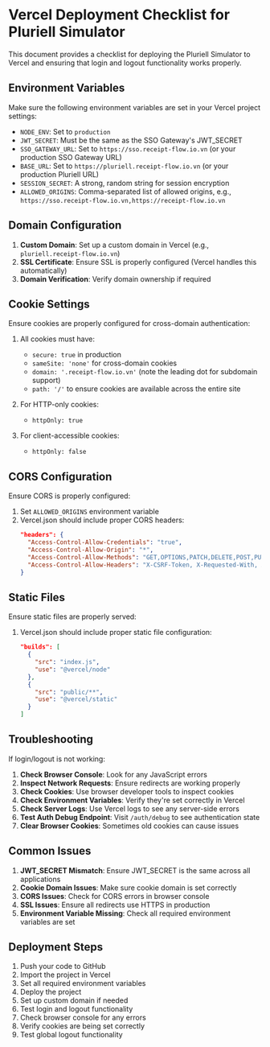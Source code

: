 # Vercel Deployment Checklist for Pluriell Simulator

This document provides a checklist for deploying the Pluriell Simulator to Vercel and ensuring that login and logout functionality works properly.

## Environment Variables

Make sure the following environment variables are set in your Vercel project settings:

- `NODE_ENV`: Set to `production`
- `JWT_SECRET`: Must be the same as the SSO Gateway's JWT_SECRET
- `SSO_GATEWAY_URL`: Set to `https://sso.receipt-flow.io.vn` (or your production SSO Gateway URL)
- `BASE_URL`: Set to `https://pluriell.receipt-flow.io.vn` (or your production Pluriell URL)
- `SESSION_SECRET`: A strong, random string for session encryption
- `ALLOWED_ORIGINS`: Comma-separated list of allowed origins, e.g., `https://sso.receipt-flow.io.vn,https://receipt-flow.io.vn`

## Domain Configuration

1. **Custom Domain**: Set up a custom domain in Vercel (e.g., `pluriell.receipt-flow.io.vn`)
2. **SSL Certificate**: Ensure SSL is properly configured (Vercel handles this automatically)
3. **Domain Verification**: Verify domain ownership if required

## Cookie Settings

Ensure cookies are properly configured for cross-domain authentication:

1. All cookies must have:
   - `secure: true` in production
   - `sameSite: 'none'` for cross-domain cookies
   - `domain: '.receipt-flow.io.vn'` (note the leading dot for subdomain support)
   - `path: '/'` to ensure cookies are available across the entire site

2. For HTTP-only cookies:
   - `httpOnly: true`

3. For client-accessible cookies:
   - `httpOnly: false`

## CORS Configuration

Ensure CORS is properly configured:

1. Set `ALLOWED_ORIGINS` environment variable
2. Vercel.json should include proper CORS headers:
   ```json
   "headers": {
     "Access-Control-Allow-Credentials": "true",
     "Access-Control-Allow-Origin": "*",
     "Access-Control-Allow-Methods": "GET,OPTIONS,PATCH,DELETE,POST,PUT",
     "Access-Control-Allow-Headers": "X-CSRF-Token, X-Requested-With, Accept, Accept-Version, Content-Length, Content-MD5, Content-Type, Date, X-Api-Version, Authorization"
   }
   ```

## Static Files

Ensure static files are properly served:

1. Vercel.json should include proper static file configuration:
   ```json
   "builds": [
     {
       "src": "index.js",
       "use": "@vercel/node"
     },
     {
       "src": "public/**",
       "use": "@vercel/static"
     }
   ]
   ```

## Troubleshooting

If login/logout is not working:

1. **Check Browser Console**: Look for any JavaScript errors
2. **Inspect Network Requests**: Ensure redirects are working properly
3. **Check Cookies**: Use browser developer tools to inspect cookies
4. **Check Environment Variables**: Verify they're set correctly in Vercel
5. **Check Server Logs**: Use Vercel logs to see any server-side errors
6. **Test Auth Debug Endpoint**: Visit `/auth/debug` to see authentication state
7. **Clear Browser Cookies**: Sometimes old cookies can cause issues

## Common Issues

1. **JWT_SECRET Mismatch**: Ensure JWT_SECRET is the same across all applications
2. **Cookie Domain Issues**: Make sure cookie domain is set correctly
3. **CORS Issues**: Check for CORS errors in browser console
4. **SSL Issues**: Ensure all redirects use HTTPS in production
5. **Environment Variable Missing**: Check all required environment variables are set

## Deployment Steps

1. Push your code to GitHub
2. Import the project in Vercel
3. Set all required environment variables
4. Deploy the project
5. Set up custom domain if needed
6. Test login and logout functionality
7. Check browser console for any errors
8. Verify cookies are being set correctly
9. Test global logout functionality
